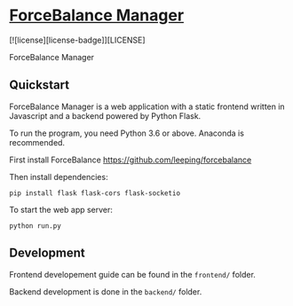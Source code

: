 # [ForceBalance Manager](https://yudongqiu.github.io/forcebalance-manager/)
[![license][license-badge]][LICENSE]

ForceBalance Manager

## Quickstart

ForceBalance Manager is a web application with a static frontend written in Javascript and a backend powered by Python Flask.

To run the program, you need Python 3.6 or above. Anaconda is recommended.

First install ForceBalance https://github.com/leeping/forcebalance

Then install dependencies:
```
pip install flask flask-cors flask-socketio
```

To start the web app server:
```
python run.py
```

## Development

Frontend developement guide can be found in the `frontend/` folder.

Backend development is done in the `backend/` folder.
